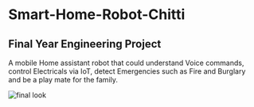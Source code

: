 # Smart-Home-Robot-Chitti

## Final Year Engineering Project

A mobile Home assistant robot that could understand Voice commands, control Electricals via IoT, detect Emergencies such as Fire and Burglary and be a play mate for the family.

![final look](https://user-images.githubusercontent.com/22884876/118764511-44df7600-b897-11eb-9d56-49921e25ceba.jpg)


